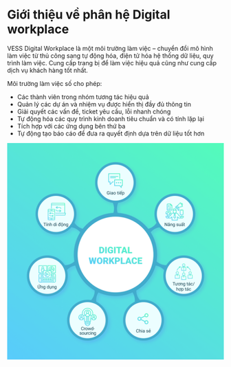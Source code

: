 # Giới thiệu về phân hệ Digital workplace

VESS Digital Workplace là một môi trường làm việc – chuyển đổi mô hình làm việc từ thủ công sang tự động hóa, điện tử hóa hệ thống dữ liệu, quy trình làm việc. Cung cấp trang bị để làm việc hiệu quả cũng như cung cấp dịch vụ khách hàng tốt nhất.

Môi trường làm việc số cho phép:

* Các thành viên trong nhóm tương tác hiệu quả
* Quản lý các dự án và nhiệm vụ được hiển thị đầy đủ thông tin
* Giải quyết các vấn đề, ticket yêu cầu, lỗi nhanh chóng
* Tự động hóa các quy trình kinh doanh tiêu chuẩn và  có tính lặp lại
* Tích hợp với các ứng dụng bên thứ ba
* Tự động tạo báo cáo để đưa ra quyết định dựa trên dữ liệu tốt hơn

![](picture/PIC_DW_gioithieu.png)
